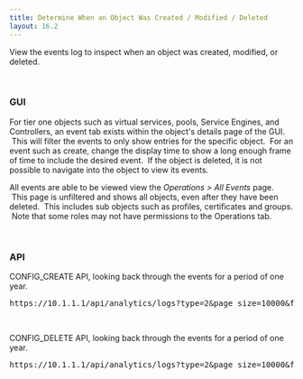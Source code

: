```yaml
---
title: Determine When an Object Was Created / Modified / Deleted
layout: 16.2
---
```

View the events log to inspect when an object was created, modified, or deleted.

 

### GUI

For tier one objects such as virtual services, pools, Service Engines, and Controllers, an event tab exists within the object's details page of the GUI.  This will filter the events to only show entries for the specific object.  For an event such as create, change the display time to show a long enough frame of time to include the desired event.  If the object is deleted, it is not possible to navigate into the object to view its events.

All events are able to be viewed view the *Operations > All Events* page.  This page is unfiltered and shows all objects, even after they have been deleted.  This includes sub objects such as profiles, certificates and groups.  Note that some roles may not have permissions to the Operations tab.

 

### API

CONFIG_CREATE API, looking back through the events for a period of one year.

<pre class="">https://10.1.1.1/api/analytics/logs?type=2&amp;page_size=10000&amp;filter=co(all,%22<strong>config_create</strong>%22)&amp;filter=ne(internal,EVENT_INTERNAL)&amp;filter=co(event_pages,EVENT_PAGE_ALL)&amp;end=2015-11-17T02:29:13.073Z&amp;duration=31536000&amp;step=262800
</pre> 

 

CONFIG_DELETE API, looking back through the events for a period of one year.

<pre class="">https://10.1.1.1/api/analytics/logs?type=2&amp;page_size=10000&amp;filter=co(all,%22<strong>config_delete</strong>%22)&amp;filter=ne(internal,EVENT_INTERNAL)&amp;filter=co(event_pages,EVENT_PAGE_ALL)&amp;end=2015-11-17T02:29:13.073Z&amp;duration=31536000&amp;step=262800
</pre> 